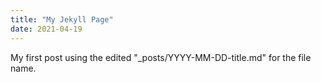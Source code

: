 ```yaml
---
title: "My Jekyll Page"
date: 2021-04-19
---
```


My first post using the edited "_posts/YYYY-MM-DD-title.md" for the file name. 
